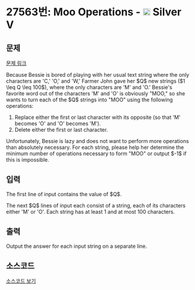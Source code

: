 # 27563번: Moo Operations - <img src="https://static.solved.ac/tier_small/6.svg" style="height:20px" /> Silver V

<!-- performance -->

<!-- 문제 제출 후 깃허브에 푸시를 했을 때 제출한 코드의 성능이 입력될 공간입니다.-->

<!-- end -->

## 문제

[문제 링크](https://boj.kr/27563)


<p>Because Bessie is bored of playing with her usual text string where the only characters are 'C,' 'O,' and 'W,' Farmer John gave her $Q$ new strings ($1 \leq Q \leq 100$), where the only characters are 'M' and 'O.' Bessie's favorite word out of the characters 'M' and 'O' is obviously "MOO," so she wants to turn each of the $Q$ strings into "MOO" using the following operations:</p>

<ol>
<li>Replace either the first or last character with its opposite (so that 'M' becomes 'O' and 'O' becomes 'M').</li>
<li>Delete either the first or last character.</li>
</ol>

<p>Unfortunately, Bessie is lazy and does not want to perform more operations than absolutely necessary. For each string, please help her determine the minimum number of operations necessary to form "MOO" or output $-1$ if this is impossible.</p>



## 입력


<p>The first line of input contains the value of $Q$.</p>

<p>The next $Q$ lines of input each consist of a string, each of its characters either 'M' or 'O'. Each string has at least 1 and at most 100 characters.</p>



## 출력


<p>Output the answer for each input string on a separate line.</p>



## 소스코드

[소스코드 보기](Moo%20Operations.cpp)